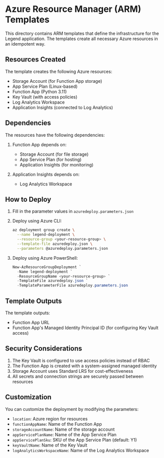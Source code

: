 # Azure Resource Manager (ARM) Templates

This directory contains ARM templates that define the infrastructure for the Legend application. The templates create all necessary Azure resources in an idempotent way.

## Resources Created

The template creates the following Azure resources:

- Storage Account (for Function App storage)
- App Service Plan (Linux-based)
- Function App (Python 3.11)
- Key Vault (with access policies)
- Log Analytics Workspace
- Application Insights (connected to Log Analytics)

## Dependencies

The resources have the following dependencies:

1. Function App depends on:
   - Storage Account (for file storage)
   - App Service Plan (for hosting)
   - Application Insights (for monitoring)

2. Application Insights depends on:
   - Log Analytics Workspace

## How to Deploy

1. Fill in the parameter values in `azuredeploy.parameters.json`

2. Deploy using Azure CLI:
   ```bash
   az deployment group create \
     --name legend-deployment \
     --resource-group <your-resource-group> \
     --template-file azuredeploy.json \
     --parameters @azuredeploy.parameters.json
   ```

3. Deploy using Azure PowerShell:
   ```powershell
   New-AzResourceGroupDeployment `
     -Name legend-deployment `
     -ResourceGroupName <your-resource-group> `
     -TemplateFile azuredeploy.json `
     -TemplateParameterFile azuredeploy.parameters.json
   ```

## Template Outputs

The template outputs:
- Function App URL
- Function App's Managed Identity Principal ID (for configuring Key Vault access)

## Security Considerations

1. The Key Vault is configured to use access policies instead of RBAC
2. The Function App is created with a system-assigned managed identity
3. Storage Account uses Standard LRS for cost-effectiveness
4. All secrets and connection strings are securely passed between resources

## Customization

You can customize the deployment by modifying the parameters:
- `location`: Azure region for resources
- `functionAppName`: Name of the Function App
- `storageAccountName`: Name of the storage account
- `appServicePlanName`: Name of the App Service Plan
- `appServicePlanSku`: SKU of the App Service Plan (default: Y1)
- `keyVaultName`: Name of the Key Vault
- `logAnalyticsWorkspaceName`: Name of the Log Analytics Workspace

